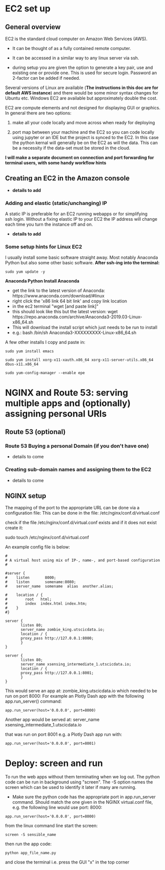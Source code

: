 # EC2 set up

## General overview

EC2 is the standard cloud computer on Amazon Web Services (AWS). 

- It can be thought of as a fully contained remote computer. 

- It can be accessed in a similar way to any linux server via ssh. 

- during setup you are given the option to generate a key pair, use and existing one or 
provide one. This is used for secure login. Password an 2-factor can be added if needed.

Several versions of Linux are available (**The instructions in this doc are for default AWS 
instance**) and there would be some minor syntax changes for Ubuntu etc. Windows EC2 are 
available but approximately double the cost.

EC2 are compute elements and not designed for displaying GUI or graphics. In 
general there are two options:

1) make all your code locally and move across when ready for deploying

2) port map between your machine and the EC2 so you can code locally using jupyter or an 
IDE but the project is synced to the EC2. In this case the python kernal will generally be on
the EC2 as will the data. This can be a necessity if the data-set must be stored in the cloud.

**I will make a separate document on connection and port forwarding for terminal users, with 
some handy workflow hints**
 
 
 ## Creating an EC2 in the Amazon console
 
 - **details to add**
 
 
 ### Adding and elastic (static/unchanging) IP
 
 A static IP is preferable for an EC2 running webapps or for simplifying  
 ssh login. Without a fixing elastic IP to your EC2 the IP address will change 
 each time you turn the instance off and on. 
 
 - **details to add**
 
 ### Some setup hints for Linux EC2
 
 I usually install some basic software straight away. Most notably Anaconda Python 
 but also some other basic software. **After ssh-ing into the terminal:**
 
 ```
sudo yum update -y 
```
**Anaconda Python Install Anaconda**

<ul>
<li> get the link to the latest version of Anaconda: https://www.anaconda.com/download/#linux
<li> right click the 'x86 link 64 bit link' and copy link location
<li> in the ec2 terminal "wget [and paste link]"
<li> this should look like this but the latest version: wget https://repo.anaconda.com/archive/Anaconda3-2019.03-Linux-x86_64.sh
<li> This will download the install script which just needs to be run to install
<li> e.g.: bash /bin/sh Anaconda3-XXXXXXXXX-Linux-x86_64.sh
</ul>


A few other installs I copy and paste in:

```
sudo yum install emacs

sudo yum install xorg-x11-xauth.x86_64 xorg-x11-server-utils.x86_64 dbus-x11.x86_64

sudo yum-config-manager --enable epe
```

# NGINX and Route 53:  serving multiple apps and (optionally) assigning personal URls

## Route 53 (optional)

### Route 53 Buying a personal Domain (if you don't have one)

- details to come

### Creating sub-domain names and assigning them to the EC2
  
- details to come


## NGINX setup

The mapping of the port to the appropriate URL can be done via a configuration file: This can be done in the
file: /etc/nginx/conf.d/virtual.conf 

check if the file /etc/nginx/conf.d/virtual.conf exists and if it does not exist create it:

sudo touch /etc/nginx/conf.d/virtual.conf


An example config file is below: 


```
#
# A virtual host using mix of IP-, name-, and port-based configuration
#

#server {
#    listen       8000;
#    listen       somename:8080;
#    server_name  somename  alias  another.alias;

#    location / {
#        root   html;
#        index  index.html index.htm;
#    }
#}

server {
       listen 80;
       server_name zombie_king.utscicdata.io;
       location / {
       proxy_pass http://127.0.0.1:8000;
       }
}

server {
       listen 80;
       server_name xsensing_intermediate_1.utscicdata.io;
       location / {
       proxy_pass http://127.0.0.1:8001;
       }
}

```


This would serve an app at: 
    zombie_king.utscicdata.io 
which needed to be run on port 8000: For example an Plotly Dash app with the following 
app.run_server() command:

```
app.run_server(host='0.0.0.0', port=8000)
```

Another app would be served at: 
    server_name xsensing_intermediate_1.utscicdata.io 

that was run on port 8001 e.g. a Plotly Dash app run with:

```
app.run_server(host='0.0.0.0', port=8001)
```



# Deploy: screen and run 

To run the web apps without them terminating when we log out. The python code can be run in 
background using "screen". The -S option names the screen which can be used to identify it later if many are running.


- Make sure the python code has the appropriate port in app.run_server command. Should match the one given in the
NGINX virtual.conf file, e.g. the following line would use port: 8000:

```
app.run_server(host='0.0.0.0', port=8000)
```

from the linux command line start the screen:

```
screen -S sensible_name
```

then run the app code: 

```
python app_file_name.py
```

and close the terminal i.e. press the GUI "x" in the top corner


